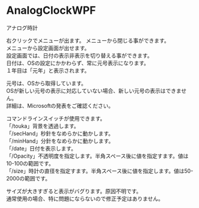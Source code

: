 # AnalogClockWPF
アナログ時計  
  
右クリックでメニューが出ます。 
メニューから閉じる事ができます。  
メニューから設定画面が出せます。  
設定画面では、日付の表示非表示を切り替える事ができます。  
日付は、OSの設定にかかわらず、常に元号表示になります。  
１年目は「元年」と表示されます。  
  
元号は、OSから取得しています。  
OSが新しい元号の表示に対応していない場合、新しい元号の表示はできません。  
詳細は、Microsoftの発表をご確認ください。  
  
コマンドラインスイッチが使用できます。  
「/touka」背景を透過します。  
「/secHand」秒針をなめらかに動かします。  
「/minHand」分針をなめらかに動かします。  
「/date」日付を表示します。  
「/Opacity」不透明度を指定します。半角スペース後に値を指定すます。値は10-100の範囲です。  
「/size」時計の直径を指定すます。半角スペース後に値を指定します。値は50-2000の範囲です。  

サイズが大きすぎると表示がバグります。原因不明です。  
通常使用の場合、特に問題にならないので修正予定はありません。
